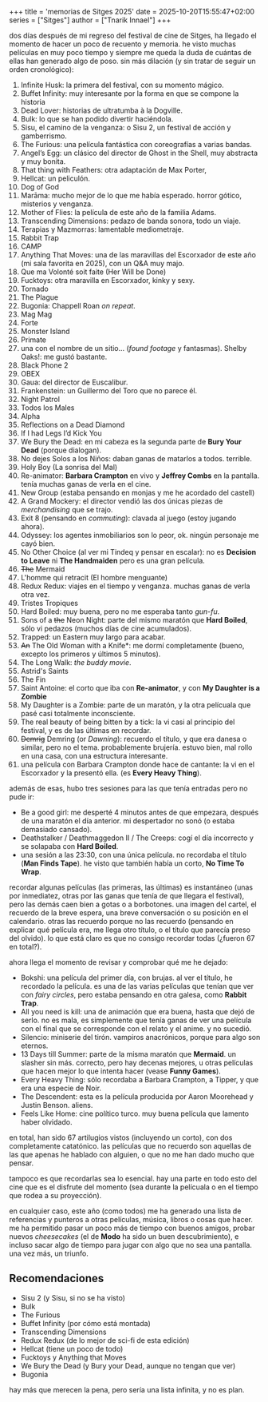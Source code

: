 +++
title = 'memorias de Sitges 2025'
date = 2025-10-20T15:55:47+02:00
series = ["Sitges"]
author = ["Tnarik Innael"]
+++

dos días después de mi regreso del festival de cine de Sitges, ha llegado el momento de hacer un poco de recuento y memoria. he visto muchas películas en muy poco tiempo y siempre me queda la duda de cuántas de ellas han generado algo de poso. sin más dilación (y sin tratar de seguir un orden cronológico):

1. Infinite Husk: la primera del festival, con su momento mágico.
2. Buffet Infinity: muy interesante por la forma en que se compone la historia
3. Dead Lover: historias de ultratumba à la Dogville.
4. Bulk: lo que se han podido divertir haciéndola.
5. Sisu, el camino de la venganza: o Sisu 2, un festival de acción y gamberrismo.
6. The Furious: una película fantástica con coreografías a varias bandas.
7. Angel’s Egg: un clásico del director de Ghost in the Shell, muy abstracta y muy bonita.
8. That thing with Feathers: otra adaptación de Max Porter,
9. Hellcat: un peliculón.
10. Dog of God
11. Marāma: mucho mejor de lo que me había esperado. horror gótico, misterios y venganza.
12. Mother of Flies: la película de este año de la familia Adams.
13. Transcending Dimensions: pedazo de banda sonora, todo un viaje.
14. Terapias y Mazmorras: lamentable mediometraje.
15. Rabbit Trap
16. CAMP
17. Anything That Moves: una de las maravillas del Escorxador de este año (mi sala favorita en 2025), con un Q&A muy majo.
18. Que ma Volonté soit faite (Her Will be Done)
19. Fucktoys: otra maravilla en Escorxador, kinky y sexy.
20. Tornado
21. The Plague
22. Bugonia: Chappell Roan *on repeat*.
23. Mag Mag
24. Forte
25. Monster Island
26. Primate
27. una con el nombre de un sitio… (*found footage* y fantasmas). Shelby Oaks!: me gustó bastante.
28. Black Phone 2
29. OBEX
30. Gaua: del director de Euscalibur.
31. Frankenstein: un Guillermo del Toro que no parece él.
32. Night Patrol
33. Todos los Males
34. Alpha
35. Reflections on a Dead Diamond
36. If I had Legs I’d Kick You
37. We Bury the Dead: en mi cabeza es la segunda parte de **Bury Your Dead** (porque dialogan).
38. No dejes Solos a los Niños: daban ganas de matarlos a todos. terrible.
39. Holy Boy (La sonrisa del Mal)
40. Re-animator: **Barbara Crampton** en vivo y **Jeffrey Combs** en la pantalla. tenía muchas ganas de verla en el cine.
41. New Group (estaba pensando en monjas y me he acordado del castell)
42. A Grand Mockery: el director vendió las dos únicas piezas de *merchandising* que se trajo.
43. Exit 8 (pensando en *commuting*): clavada al juego (estoy jugando ahora).
44. Odyssey: los agentes inmobiliarios son lo peor, ok. ningún personaje me cayó bien.
45. No Other Choice (al ver mi Tindeq y pensar en escalar): no es **Decision to Leave** ni **The Handmaiden** pero es una gran película.
46. ~~The~~ Mermaid
47. L'homme qui retracit (El hombre menguante)
48. Redux Redux: viajes en el tiempo y venganza. muchas ganas de verla otra vez.
49. Tristes Tropiques
50. Hard Boiled: muy buena, pero no me esperaba tanto *gun-fu*.
51. Sons of a ~~the~~ Neon Night: parte del mismo maratón que **Hard Boiled**, sólo vi pedazos (muchos días de cine acumulados).
52. Trapped: un Eastern muy largo para acabar.
53. ~~An~~ The Old Woman with a Knife*: me dormí completamente (bueno, excepto los primeros y últimos 5 minutos).
54. The Long Walk: *the buddy movie*.
55. Astrid's Saints
56. The Fin
57. Saint Antoine: el corto que iba con **Re-animator**, y con **My Daughter is a Zombie**
58. My Daughter is a Zombie: parte de un maratón, y la otra pelícuala que pasé casi totalmente inconsciente.
59. The real beauty of being bitten by a tick: la vi casi al principio del festival, y es de las últimas en recordar.
60. ~~Demrig~~ Demring (or *Dawning*): recuerdo el título, y que era danesa o similar, pero no el tema. probablemente brujería. estuvo bien, mal rollo en una casa, con una estructura interesante.
61. una película con Barbara Crampton donde hace de cantante: la vi en el Escorxador y la presentó ella. (es **Every Heavy Thing**).

además de esas, hubo tres sesiones para las que tenía entradas pero no pude ir:
* Be a good girl: me desperté 4 minutos antes de que empezara, después de una maratón el día anterior. mi despertador no sonó (o estaba demasiado cansado).
* Deathstalker / Deathmaggedon II / The Creeps: cogí el día incorrecto y se solapaba con **Hard Boiled**.
* una sesión a las 23:30, con una única película. no recordaba el título (**Man Finds Tape**). he visto que también había un corto, **No Time To Wrap**.
  
recordar algunas películas (las primeras, las últimas) es instantáneo (unas por inmediatez, otras por las ganas que tenía de que llegara el festival), pero las demás caen bien a gotas o a borbotones. una imagen del cartel, el recuerdo de la breve espera, una breve conversación o su posición en el calendario. otras las recuerdo porque no las recuerdo (pensando en explicar qué película era, me llega otro título, o el título que parecía preso del olvido). lo que está claro es que no consigo recordar todas (¿fueron 67 en total?).

ahora llega el momento de revisar y comprobar qué me he dejado:

* Bokshi: una película del primer día, con brujas. al ver el título, he recordado la película. es una de las varias películas que tenían que ver con *fairy circles*, pero estaba pensando en otra galesa, como **Rabbit Trap**.
* All you need is kill: una de animación que era buena, hasta que dejó de serlo. no es mala, es simplemente que tenía ganas de ver una película con el final que se corresponde con el relato y el anime. y no sucedió.
* Silencio: miniserie del tirón. vampiros anacrónicos, porque para algo son eternos.
* 13 Days till Summer: parte de la misma maratón que **Mermaid**. un slasher sin más. correcto, pero hay decenas mejores, u otras películas que hacen mejor lo que intenta hacer (vease **Funny Games**).
* Every Heavy Thing: sólo recordaba a Barbara Crampton, a Tipper, y que era una especie de Noir.
* The Descendent: esta es la película producida por Aaron Moorehead y Justin Benson. aliens.
* Feels Like Home: cine político turco. muy buena película que lamento haber olvidado.

en total, han sido 67 artilugios vistos (incluyendo un corto), con dos completamente catatónico. las películas que no recuerdo son aquellas de las que apenas he hablado con alguien, o que no me han dado mucho que pensar.

tampoco es que recordarlas sea lo esencial. hay una parte en todo esto del cine que es el disfrute del momento (sea durante la pelícuala o en el tiempo que rodea a su proyección).

en cualquier caso, este año (como todos) me ha generado una lista de referencias y punteros a otras películas, música, libros o cosas que hacer. me ha permitido pasar un poco más de tiempo con buenos amigos, probar nuevos *cheesecakes* (el de **Modo** ha sido un buen descubrimiento), e incluso sacar algo de tiempo para jugar con algo que no sea una pantalla. una vez más, un triunfo.

## Recomendaciones

* Sisu 2 (y Sisu, si no se ha visto)
* Bulk
* The Furious
* Buffet Infinity (por cómo está montada)
* Transcending Dimensions
* Redux Redux (de lo mejor de sci-fi de esta edición)
* Hellcat (tiene un poco de todo)
* Fucktoys y Anything that Moves
* We Bury the Dead (y Bury your Dead, aunque no tengan que ver)
* Bugonia

hay más que merecen la pena, pero sería una lista infinita, y no es plan.